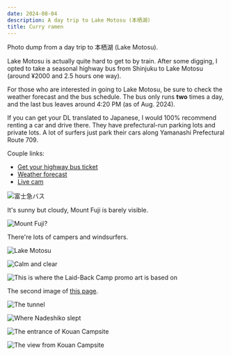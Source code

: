 ```yaml
---
date: 2024-08-04
description: A day trip to Lake Motosu (本栖湖)
title: Curry ramen
---
```


Photo dump from a day trip to 本栖湖 (Lake Motosu).

Lake Motosu is actually quite hard to get to by train. After some digging, I opted to take a seasonal highway bus from Shinjuku to Lake Motosu (around ¥2000 and 2.5 hours one way).

For those who are interested in going to Lake Motosu, be sure to check the weather forecast and the bus schedule. The bus only runs **two** times a day, and the last bus leaves around 4:20 PM (as of Aug. 2024).

If you can get your DL translated to Japanese, I would 100% recommend renting a car and drive there. They have prefectural-run parking lots and private lots. A lot of surfers just park their cars along Yamanashi Prefectural Route 709.

Couple links:

- [Get your highway bus ticket](https://www.highwaybus.com/gp/index)
- [Weather forecast](https://tenki.jp/leisure/3/22/137/21149/)
- [Live cam](https://live.fujigoko.tv/?n=5)

![富士急バス](/assets/static/img/japan-2024-3-1.webp)

It's sunny but cloudy, Mount Fuji is barely visible.

![Mount Fuji?](/assets/static/img/japan-2024-3-2.webp)

There're lots of campers and windsurfers.

![Lake Motosu](/assets/static/img/japan-2024-3-3.webp)

![Calm and clear](/assets/static/img/japan-2024-3-4.webp)

![This is where the Laid-Back Camp promo art is based on](/assets/static/img/japan-2024-3-5.webp)

The second image of [this page](https://yurucamp.jp/news/information/5583).

![The tunnel](/assets/static/img/japan-2024-3-6.webp)

![Where Nadeshiko slept](/assets/static/img/japan-2024-3-7.webp)

![The entrance of Kouan Campsite](/assets/static/img/japan-2024-3-8.webp)

![The view from Kouan Campsite](/assets/static/img/japan-2024-3-9.webp)
